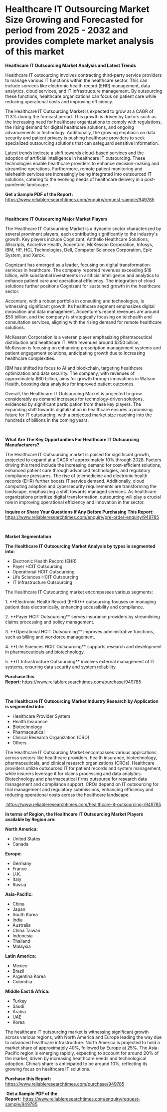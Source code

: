 <p><h1>Healthcare IT Outsourcing Market Size Growing and Forecasted for period from 2025 - 2032 and provides complete market analysis of this market</h1></p><p><strong>Healthcare IT Outsourcing Market Analysis and Latest Trends</strong></p>
<p><p>Healthcare IT outsourcing involves contracting third-party service providers to manage various IT functions within the healthcare sector. This can include services like electronic health record (EHR) management, data analytics, cloud services, and IT infrastructure management. By outsourcing these functions, healthcare organizations can focus on patient care while reducing operational costs and improving efficiency.</p><p>The Healthcare IT Outsourcing Market is expected to grow at a CAGR of 11.3% during the forecast period. This growth is driven by factors such as the increasing need for healthcare organizations to comply with regulations, the rising demand for digital healthcare solutions, and ongoing advancements in technology. Additionally, the growing emphasis on data security and patient privacy is pushing healthcare providers to seek specialized outsourcing solutions that can safeguard sensitive information.</p><p>Latest trends indicate a shift towards cloud-based services and the adoption of artificial intelligence in healthcare IT outsourcing. These technologies enable healthcare providers to enhance decision-making and streamline operations. Furthermore, remote patient monitoring and telehealth services are increasingly being integrated into outsourced IT solutions, catering to the evolving needs of healthcare delivery in a post-pandemic landscape.</p></p>
<p><strong>Get a Sample PDF of the Report:&nbsp;</strong> <a href="https://www.reliableresearchtimes.com/enquiry/request-sample/949785?utm_campaign=2180&utm_medium=2&utm_source=Github&utm_content=ia&utm_term=16042025&utm_id=healthcare-it-outsourcing">https://www.reliableresearchtimes.com/enquiry/request-sample/949785</a></p>
<p>&nbsp;</p>
<p><strong>Healthcare IT Outsourcing Major Market Players</strong></p>
<p><p>The Healthcare IT Outsourcing Market is a dynamic sector characterized by several prominent players, each contributing significantly to the industry's growth. Key players include Cognizant, Anthelio Healthcare Solutions, Allscripts, Accretive Health, Accenture, McKesson Corporation, Infosys, IBM, HP, HCL Technologies, Dell, Computer Sciences Corporation, Epic System, and Xerox.</p><p>Cognizant has emerged as a leader, focusing on digital transformation services in healthcare. The company reported revenues exceeding $18 billion, with substantial investments in artificial intelligence and analytics to enhance patient care and operational efficiency. The integration of cloud solutions further positions Cognizant for sustained growth in the healthcare sector.</p><p>Accenture, with a robust portfolio in consulting and technologies, is witnessing significant growth. Its healthcare segment emphasizes digital innovation and data management. Accenture's recent revenues are around $50 billion, and the company is strategically focusing on telehealth and consultation services, aligning with the rising demand for remote healthcare solutions.</p><p>McKesson Corporation is a veteran player emphasizing pharmaceutical distribution and healthcare IT. With revenues around $250 billion, McKesson is focusing on enhancing prescription management systems and patient engagement solutions, anticipating growth due to increasing healthcare complexities.</p><p>IBM has shifted its focus to AI and blockchain, targeting healthcare optimization and data security. The company, with revenues of approximately $60 billion, aims for growth through innovations in Watson Health, boosting data analytics for improved patient outcomes.</p><p>Overall, the Healthcare IT Outsourcing Market is projected to grow considerably as demand increases for technology-driven solutions, evidenced by significant participation from these key players. The expanding shift towards digitalization in healthcare ensures a promising future for IT outsourcing, with a projected market size reaching into the hundreds of billions in the coming years.</p></p>
<p>&nbsp;</p>
<p><strong>What Are The Key Opportunities For Healthcare IT Outsourcing Manufacturers?</strong></p>
<p><p>The Healthcare IT Outsourcing market is poised for significant growth, projected to expand at a CAGR of approximately 10% through 2028. Factors driving this trend include the increasing demand for cost-efficient solutions, enhanced patient care through advanced technologies, and regulatory compliance pressures. The rise of telemedicine and electronic health records (EHR) further boosts IT service demand. Additionally, cloud computing adoption and cybersecurity requirements are transforming the landscape, emphasizing a shift towards managed services. As healthcare organizations prioritize digital transformation, outsourcing will play a crucial role in improving operational efficiency and innovation in the sector.</p></p>
<p><strong>Inquire or Share Your Questions If Any Before Purchasing This Report:</strong> <a href="https://www.reliableresearchtimes.com/enquiry/pre-order-enquiry/949785?utm_campaign=2180&utm_medium=2&utm_source=Github&utm_content=ia&utm_term=16042025&utm_id=healthcare-it-outsourcing">https://www.reliableresearchtimes.com/enquiry/pre-order-enquiry/949785</a></p>
<p>&nbsp;</p>
<p><strong>Market Segmentation</strong></p>
<p><strong>The Healthcare IT Outsourcing Market Analysis by types is segmented into:</strong></p>
<p><ul><li>Electronic Health Record (EHR)</li><li>Payer HCIT Outsourcing</li><li>Operational HCIT Outsourcing</li><li>Life Sciences HCIT Outsourcing</li><li>IT Infrastructure Outsourcing</li></ul></p>
<p><p>The Healthcare IT Outsourcing market encompasses various segments: </p><p>1. **Electronic Health Record (EHR)** outsourcing focuses on managing patient data electronically, enhancing accessibility and compliance.</p><p>2. **Payer HCIT Outsourcing** serves insurance providers by streamlining claims processing and policy management.</p><p>3. **Operational HCIT Outsourcing** improves administrative functions, such as billing and workforce management.</p><p>4. **Life Sciences HCIT Outsourcing** supports research and development in pharmaceuticals and biotechnology.</p><p>5. **IT Infrastructure Outsourcing** involves external management of IT systems, ensuring data security and system reliability.</p></p>
<p><strong>Purchase this Report:&nbsp;</strong><a href="https://www.reliableresearchtimes.com/purchase/949785?utm_campaign=2180&utm_medium=2&utm_source=Github&utm_content=ia&utm_term=16042025&utm_id=healthcare-it-outsourcing">https://www.reliableresearchtimes.com/purchase/949785</a></p>
<p>&nbsp;</p>
<p><strong>The Healthcare IT Outsourcing Market Industry Research by Application is segmented into:</strong></p>
<p><ul><li>Healthcare Provider System</li><li>Health Insurance</li><li>Biotechnology</li><li>Pharmaceutical</li><li>Clinical Research Organization (CRO)</li><li>Others</li></ul></p>
<p><p>The Healthcare IT Outsourcing Market encompasses various applications across sectors like healthcare providers, health insurance, biotechnology, pharmaceuticals, and clinical research organizations (CROs). Healthcare providers utilize outsourced IT for patient records and system management, while insurers leverage it for claims processing and data analytics. Biotechnology and pharmaceutical firms outsource for research data management and compliance support. CROs depend on IT outsourcing for trial management and regulatory submissions, enhancing efficiency and reducing operational costs across the healthcare landscape.</p></p>
<p><a href="https://www.reliableresearchtimes.com/healthcare-it-outsourcing-r949785?utm_campaign=2180&utm_medium=2&utm_source=Github&utm_content=ia&utm_term=16042025&utm_id=healthcare-it-outsourcing">&nbsp;https://www.reliableresearchtimes.com/healthcare-it-outsourcing-r949785</a></p>
<p><strong>In terms of Region, the Healthcare IT Outsourcing Market Players available by Region are:</strong></p>
<p>
    <p> <strong> North America: </strong>
        <ul>
            <li>United States</li>
            <li>Canada</li>
        </ul>
        </p> 
    <p> <strong> Europe: </strong>
        <ul>
            <li>Germany</li>
            <li>France</li>
            <li>U.K.</li>
            <li>Italy</li>
            <li>Russia</li>
        </ul>
        </p> 
    <p> <strong> Asia-Pacific: </strong>
        <ul>
            <li>China</li>
            <li>Japan</li>
            <li>South Korea</li>
            <li>India</li>
            <li>Australia</li>
            <li>China Taiwan</li>
            <li>Indonesia</li>
            <li>Thailand</li>
            <li>Malaysia</li>
        </ul>
        </p> 
    <p> <strong> Latin America: </strong>
        <ul>
            <li>Mexico</li>
            <li>Brazil</li>
            <li>Argentina Korea</li>
            <li>Colombia</li>
        </ul>
        </p> 
    <p> <strong> Middle East & Africa: </strong>
        <ul>
            <li>Turkey</li>
            <li>Saudi</li>
            <li>Arabia</li>
            <li>UAE</li>
            <li>Korea</li>
        </ul>
    </p>
    </p>
<p><p>The healthcare IT outsourcing market is witnessing significant growth across various regions, with North America and Europe leading the way due to advanced healthcare infrastructure. North America is projected to hold a market share of approximately 40%, followed by Europe at 25%. The Asia-Pacific region is emerging rapidly, expecting to account for around 20% of the market, driven by increasing healthcare needs and technological adoption. China’s share is anticipated to be around 10%, reflecting its growing focus on healthcare IT solutions.</p></p>
<p><strong>Purchase this Report: </strong><a href="https://www.reliableresearchtimes.com/purchase/949785?utm_campaign=2180&utm_medium=2&utm_source=Github&utm_content=ia&utm_term=16042025&utm_id=healthcare-it-outsourcing">https://www.reliableresearchtimes.com/purchase/949785</a></p>
<p>&nbsp;<strong>Get a Sample PDF of the Report:&nbsp;&nbsp;</strong><a href="https://www.reliableresearchtimes.com/enquiry/request-sample/949785?utm_campaign=2180&utm_medium=2&utm_source=Github&utm_content=ia&utm_term=16042025&utm_id=healthcare-it-outsourcing">https://www.reliableresearchtimes.com/enquiry/request-sample/949785</a></p>
<p><strong></strong></p>
<p><p></p><p></p><p></p></p>